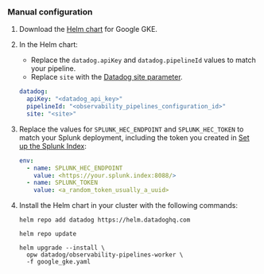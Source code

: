 ### Manual configuration

1. Download the [Helm chart][101] for Google GKE.

2. In the Helm chart: 
    - Replace the `datadog.apiKey` and `datadog.pipelineId` values to match your pipeline.
    - Replace `site` with the [Datadog site parameter][102].

    ```yaml
    datadog:
      apiKey: "<datadog_api_key>"
      pipelineId: "<observability_pipelines_configuration_id>"
      site: "<site>"
    ```

3. Replace the values for `SPLUNK_HEC_ENDPOINT` and `SPLUNK_HEC_TOKEN` to match your Splunk deployment, including the token you created in [Set up the Splunk Index](#set-up-the-splunk-index):
    ```yaml
    env:
      - name: SPLUNK_HEC_ENDPOINT
        value: <https://your.splunk.index:8088/>
      - name: SPLUNK_TOKEN
        value: <a_random_token_usually_a_uuid>
    ```

4. Install the Helm chart in your cluster with the following commands:

    ```shell
    helm repo add datadog https://helm.datadoghq.com
    ```
    ```shell
    helm repo update
    ```
    ```shell
    helm upgrade --install \
      opw datadog/observability-pipelines-worker \
      -f google_gke.yaml
    ```

[101]: /resources/yaml/observability_pipelines/splunk/google_gke.yaml
[102]: /getting_started/site/#access-the-datadog-site


